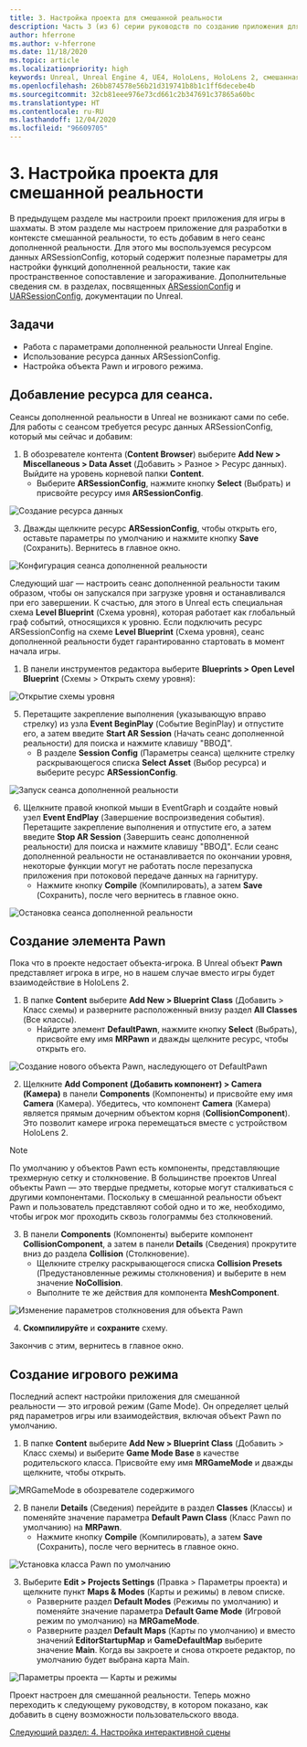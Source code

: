 ```yaml
---
title: 3. Настройка проекта для смешанной реальности
description: Часть 3 (из 6) серии руководств по созданию приложения для игры в шахматы с помощью Unreal Engine 4 и подключаемого модуля Mixed Reality Toolkit UX Tools
author: hferrone
ms.author: v-hferrone
ms.date: 11/18/2020
ms.topic: article
ms.localizationpriority: high
keywords: Unreal, Unreal Engine 4, UE4, HoloLens, HoloLens 2, смешанная реальность, учебник, начало работы, MRTK, UXT, UX Tools, документация, гарнитура смешанной реальности, гарнитура Windows Mixed Reality, гарнитура виртуальной реальности
ms.openlocfilehash: 26bb874578e56b21d319741b8b1c1ff6decebe4b
ms.sourcegitcommit: 32cb81eee976e73cd661c2b347691c37865a60bc
ms.translationtype: HT
ms.contentlocale: ru-RU
ms.lasthandoff: 12/04/2020
ms.locfileid: "96609705"
---
```

# <a name="3-setting-up-your-project-for-mixed-reality"></a>3. Настройка проекта для смешанной реальности

В предыдущем разделе мы настроили проект приложения для игры в шахматы. В этом разделе мы настроем приложение для разработки в контексте смешанной реальности, то есть добавим в него сеанс дополненной реальности. Для этого мы воспользуемся ресурсом данных ARSessionConfig, который содержит полезные параметры для настройки функций дополненной реальности, такие как пространственное сопоставление и загораживание. Дополнительные сведения см. в разделах, посвященных [ARSessionConfig](https://docs.unrealengine.com/en-US/PythonAPI/class/ARSessionConfig.html) и [UARSessionConfig](https://docs.unrealengine.com/en-US/API/Runtime/AugmentedReality/UARSessionConfig/index.html), документации по Unreal.

## <a name="objectives"></a>Задачи

* Работа с параметрами дополненной реальности Unreal Engine.
* Использование ресурса данных ARSessionConfig.
* Настройка объекта Pawn и игрового режима.

## <a name="adding-the-session-asset"></a>Добавление ресурса для сеанса.

Сеансы дополненной реальности в Unreal не возникают сами по себе. Для работы с сеансом требуется ресурс данных ARSessionConfig, который мы сейчас и добавим:

1. В обозревателе контента (**Content Browser**) выберите **Add New > Miscellaneous > Data Asset** (Добавить > Разное > Ресурс данных). Выйдите на уровень корневой папки **Content**.
    * Выберите **ARSessionConfig**, нажмите кнопку **Select** (Выбрать) и присвойте ресурсу имя **ARSessionConfig**.

![Создание ресурса данных](images/unreal-uxt/3-createasset.PNG)

3. Дважды щелкните ресурс **ARSessionConfig**, чтобы открыть его, оставьте параметры по умолчанию и нажмите кнопку **Save** (Сохранить). Вернитесь в главное окно.

![Конфигурация сеанса дополненной реальности](images/unreal-uxt/3-arsessionconfig.PNG)

Следующий шаг — настроить сеанс дополненной реальности таким образом, чтобы он запускался при загрузке уровня и останавливался при его завершении. К счастью, для этого в Unreal есть специальная схема **Level Blueprint** (Схема уровня), которая работает как глобальный граф событий, относящихся к уровню. Если подключить ресурс ARSessionConfig на схеме **Level Blueprint** (Схема уровня), сеанс дополненной реальности будет гарантированно стартовать в момент начала игры.

1. В панели инструментов редактора выберите **Blueprints > Open Level Blueprint** (Схемы > Открыть схему уровня):

![Открытие схемы уровня](images/unreal-uxt/3-level-blueprint.PNG)

5. Перетащите закрепление выполнения (указывающую вправо стрелку) из узла **Event BeginPlay** (Событие BeginPlay) и отпустите его, а затем введите **Start AR Session** (Начать сеанс дополненной реальности) для поиска и нажмите клавишу "ВВОД".  
    * В разделе **Session Config** (Параметры сеанса) щелкните стрелку раскрывающегося списка **Select Asset** (Выбор ресурса) и выберите ресурс **ARSessionConfig**.

![Запуск сеанса дополненной реальности](images/unreal-uxt/3-start-ar-session.PNG)

6. Щелкните правой кнопкой мыши в EventGraph и создайте новый узел **Event EndPlay** (Завершение воспроизведения события). Перетащите закрепление выполнения и отпустите его, а затем введите **Stop AR Session** (Завершить сеанс дополненной реальности) для поиска и нажмите клавишу "ВВОД". Если сеанс дополненной реальности не останавливается по окончании уровня, некоторые функции могут не работать после перезапуска приложения при потоковой передаче данных на гарнитуру.
    * Нажмите кнопку **Compile** (Компилировать), а затем **Save** (Сохранить), после чего вернитесь в главное окно.

![Остановка сеанса дополненной реальности](images/unreal-uxt/3-stoparsession.PNG)

## <a name="create-a-pawn"></a>Создание элемента Pawn

Пока что в проекте недостает объекта-игрока. В Unreal объект **Pawn** представляет игрока в игре, но в нашем случае вместо игры будет взаимодействие в HoloLens 2.

1. В папке **Content** выберите **Add New > Blueprint Class** (Добавить > Класс схемы) и разверните расположенный внизу раздел **All Classes** (Все классы).
    * Найдите элемент **DefaultPawn**, нажмите кнопку **Select** (Выбрать), присвойте ему имя **MRPawn** и дважды щелкните ресурс, чтобы открыть его.

![Создание нового объекта Pawn, наследующего от DefaultPawn](images/unreal-uxt/3-defaultpawn.PNG)

2. Щелкните **Add Component (Добавить компонент) > Camera (Камера)** в панели **Components** (Компоненты) и присвойте ему имя **Camera** (Камера). Убедитесь, что компонент **Camera** (Камера) является прямым дочерним объектом корня (**CollisionComponent**). Это позволит камере игрока перемещаться вместе с устройством HoloLens 2.

> [!NOTE]
> По умолчанию у объектов Pawn есть компоненты, представляющие трехмерную сетку и столкновение. В большинстве проектов Unreal объекты Pawn — это твердые предметы, которые могут сталкиваться с другими компонентами. Поскольку в смешанной реальности объект Pawn и пользователь представляют собой одно и то же, необходимо, чтобы игрок мог проходить сквозь голограммы без столкновений.

3. В панели **Components** (Компоненты) выберите компонент **CollisionComponent**, а затем в панели **Details** (Сведения) прокрутите вниз до раздела **Collision** (Столкновение).
    * Щелкните стрелку раскрывающегося списка **Collision Presets** (Предустановленные режимы столкновения) и выберите в нем значение **NoCollision**.
    * Выполните те же действия для компонента **MeshComponent**.

![Изменение параметров столкновения для объекта Pawn](images/unreal-uxt/3-nocollision.PNG)

4. **Скомпилируйте** и **сохраните** схему.

Закончив с этим, вернитесь в главное окно.

## <a name="create-a-game-mode"></a>Создание игрового режима

Последний аспект настройки приложения для смешанной реальности — это игровой режим (Game Mode). Он определяет целый ряд параметров игры или взаимодействия, включая объект Pawn по умолчанию.

1.  В папке **Content** выберите **Add New > Blueprint Class** (Добавить > Класс схемы) и выберите **Game Mode Base** в качестве родительского класса. Присвойте ему имя **MRGameMode** и дважды щелкните, чтобы открыть.

![MRGameMode в обозревателе содержимого](images/unreal-uxt/3-gamemode.PNG)

2.  В панели **Details** (Сведения) перейдите в раздел **Classes** (Классы) и поменяйте значение параметра **Default Pawn Class** (Класс Pawn по умолчанию) на **MRPawn**.
    * Нажмите кнопку **Compile** (Компилировать), а затем **Save** (Сохранить), после чего вернитесь в главное окно.

![Установка класса Pawn по умолчанию](images/unreal-uxt/3-setpawn.PNG)

3.  Выберите **Edit > Projects Settings** (Правка > Параметры проекта) и щелкните пункт **Maps & Modes** (Карты и режимы) в левом списке.
    * Разверните раздел **Default Modes** (Режимы по умолчанию) и поменяйте значение параметра **Default Game Mode** (Игровой режим по умолчанию) на **MRGameMode**.
    * Разверните раздел **Default Maps** (Карты по умолчанию) и вместо значений **EditorStartupMap** и **GameDefaultMap** выберите значение **Main**. Когда вы закроете и снова откроете редактор, по умолчанию будет выбрана карта Main.

![Параметры проекта — Карты и режимы](images/unreal-uxt/3-mapsandmodes.PNG)

Проект настроен для смешанной реальности. Теперь можно переходить к следующему руководству, в котором показано, как добавить в сцену возможности пользовательского ввода.

[Следующий раздел: 4. Настройка интерактивной сцены](unreal-uxt-ch4.md)
